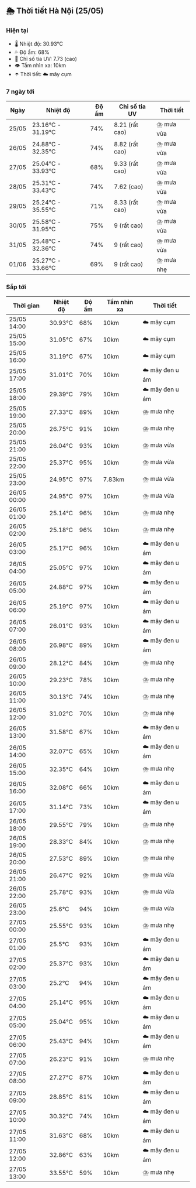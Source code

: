 ## 🌦️ Thời tiết Hà Nội (25/05)

### Hiện tại

- 🌡️ Nhiệt độ: 30.93℃
- 💦 Độ ẩm: 68%
- 🌟 Chỉ số tia UV: 7.73 (cao)
- 👁️ Tầm nhìn xa: 10km
- ☂️ Thời tiết: ☁️ mây cụm

### 7 ngày tới

| Ngày | Nhiệt độ | Độ ẩm | Chỉ số tia UV | Thời tiết |
| --- | --- | --- | --- | --- |
| 25/05 | 23.16℃ - 31.19℃ | 74% | 8.21 (rất cao) | ⛈️ mưa vừa |
| 26/05 | 24.88℃ - 32.35℃ | 74% | 8.82 (rất cao) | ⛈️ mưa vừa |
| 27/05 | 25.04℃ - 33.93℃ | 68% | 9.33 (rất cao) | ⛈️ mưa vừa |
| 28/05 | 25.31℃ - 33.43℃ | 74% | 7.62 (cao) | ⛈️ mưa vừa |
| 29/05 | 25.24℃ - 35.55℃ | 71% | 8.33 (rất cao) | ⛈️ mưa vừa |
| 30/05 | 25.58℃ - 31.95℃ | 75% | 9 (rất cao) | ⛈️ mưa vừa |
| 31/05 | 25.48℃ - 32.36℃ | 74% | 9 (rất cao) | ⛈️ mưa vừa |
| 01/06 | 25.27℃ - 33.66℃ | 69% | 9 (rất cao) | ⛈️ mưa nhẹ |

### Sắp tới

| Thời gian | Nhiệt độ | Độ ẩm | Tầm nhìn xa | Thời tiết |
| --- | --- | --- | --- | --- |
| 25/05 14:00 | 30.93℃ | 68% | 10km | ☁️ mây cụm |
| 25/05 15:00 | 31.05℃ | 67% | 10km | ☁️ mây cụm |
| 25/05 16:00 | 31.19℃ | 67% | 10km | ☁️ mây cụm |
| 25/05 17:00 | 31.01℃ | 70% | 10km | ☁️ mây đen u ám |
| 25/05 18:00 | 29.39℃ | 79% | 10km | ☁️ mây đen u ám |
| 25/05 19:00 | 27.33℃ | 89% | 10km | ⛈️ mưa nhẹ |
| 25/05 20:00 | 26.75℃ | 91% | 10km | ⛈️ mưa nhẹ |
| 25/05 21:00 | 26.04℃ | 93% | 10km | ⛈️ mưa vừa |
| 25/05 22:00 | 25.37℃ | 95% | 10km | ⛈️ mưa vừa |
| 25/05 23:00 | 24.95℃ | 97% | 7.83km | ⛈️ mưa vừa |
| 26/05 00:00 | 24.95℃ | 97% | 10km | ⛈️ mưa vừa |
| 26/05 01:00 | 25.14℃ | 96% | 10km | ⛈️ mưa nhẹ |
| 26/05 02:00 | 25.18℃ | 96% | 10km | ⛈️ mưa nhẹ |
| 26/05 03:00 | 25.17℃ | 96% | 10km | ☁️ mây đen u ám |
| 26/05 04:00 | 25.05℃ | 97% | 10km | ☁️ mây đen u ám |
| 26/05 05:00 | 24.88℃ | 97% | 10km | ☁️ mây đen u ám |
| 26/05 06:00 | 25.19℃ | 97% | 10km | ☁️ mây đen u ám |
| 26/05 07:00 | 26.01℃ | 93% | 10km | ☁️ mây đen u ám |
| 26/05 08:00 | 26.98℃ | 89% | 10km | ☁️ mây đen u ám |
| 26/05 09:00 | 28.12℃ | 84% | 10km | ⛈️ mưa nhẹ |
| 26/05 10:00 | 29.23℃ | 78% | 10km | ⛈️ mưa nhẹ |
| 26/05 11:00 | 30.13℃ | 74% | 10km | ⛈️ mưa nhẹ |
| 26/05 12:00 | 31.02℃ | 70% | 10km | ⛈️ mưa nhẹ |
| 26/05 13:00 | 31.58℃ | 67% | 10km | ☁️ mây đen u ám |
| 26/05 14:00 | 32.07℃ | 65% | 10km | ☁️ mây đen u ám |
| 26/05 15:00 | 32.35℃ | 64% | 10km | ⛈️ mưa nhẹ |
| 26/05 16:00 | 32.08℃ | 66% | 10km | ☁️ mây đen u ám |
| 26/05 17:00 | 31.14℃ | 73% | 10km | ☁️ mây đen u ám |
| 26/05 18:00 | 29.55℃ | 79% | 10km | ⛈️ mưa nhẹ |
| 26/05 19:00 | 28.33℃ | 84% | 10km | ⛈️ mưa nhẹ |
| 26/05 20:00 | 27.53℃ | 89% | 10km | ⛈️ mưa nhẹ |
| 26/05 21:00 | 26.47℃ | 92% | 10km | ⛈️ mưa vừa |
| 26/05 22:00 | 25.78℃ | 93% | 10km | ⛈️ mưa vừa |
| 26/05 23:00 | 25.6℃ | 94% | 10km | ⛈️ mưa vừa |
| 27/05 00:00 | 25.55℃ | 93% | 10km | ⛈️ mưa nhẹ |
| 27/05 01:00 | 25.5℃ | 93% | 10km | ☁️ mây đen u ám |
| 27/05 02:00 | 25.37℃ | 93% | 10km | ☁️ mây đen u ám |
| 27/05 03:00 | 25.2℃ | 94% | 10km | ☁️ mây đen u ám |
| 27/05 04:00 | 25.14℃ | 95% | 10km | ☁️ mây đen u ám |
| 27/05 05:00 | 25.04℃ | 95% | 10km | ☁️ mây đen u ám |
| 27/05 06:00 | 25.43℃ | 94% | 10km | ☁️ mây đen u ám |
| 27/05 07:00 | 26.23℃ | 91% | 10km | ⛈️ mưa nhẹ |
| 27/05 08:00 | 27.27℃ | 87% | 10km | ☁️ mây đen u ám |
| 27/05 09:00 | 28.85℃ | 81% | 10km | ☁️ mây đen u ám |
| 27/05 10:00 | 30.32℃ | 74% | 10km | ☁️ mây đen u ám |
| 27/05 11:00 | 31.63℃ | 68% | 10km | ☁️ mây đen u ám |
| 27/05 12:00 | 32.86℃ | 63% | 10km | ☁️ mây đen u ám |
| 27/05 13:00 | 33.55℃ | 59% | 10km | ⛈️ mưa nhẹ |
